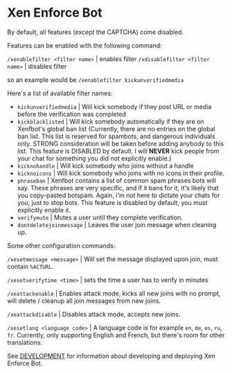 # Xen Enforce Bot

By default, all features (except the CAPTCHA) come disabled.

Features can be enabled with the following command:

`/xenablefilter <filter name>`  | enables filter
`/xdisablefilter <filter name>`  | disables filter

so an example would be `/xenablefilter kickunverifiedmedia`

Here's a list of available filter names:

* `kickunverifiedmedia` | Will kick somebody if they post URL or media before the verification was completed
* `kickblacklisted` | Will kick somebody automatically if they are on Xenfbot's global ban list (Currently, there are no entries on the global ban list. This list is reserved for spambots, and dangerous individuals only. STRONG consideration will be taken before adding anybody to this list. This feature is DISABLED by default. I will __NEVER__ kick people from your chat for something you did not explicitly enable.)
* `kicknohandle` | Will kick somebody who joins without a handle
* `kicknoicons` | Will kick somebody who joins with no icons in their profile.
* `phraseban` | Xenfbot contains a list of common spam phrases bots will say. These phrases are very specific, and if it bans for it, it's likely that you copy-pasted botspam. Again, i'm not here to dictate your chats for you, just to stop bots. This feature is disabled by default, you must explicitly enable it.
* `verifymute` | Mutes a user until they complete verification.
* `dontdeletejoinmessage` | Leaves the user join message when cleaning up.

Some other configuration commands:

`/xesetmessage <message>` | Will set the message displayed upon join, must contain `%ACTURL`.

`/xesetverifytime <time>` | sets the time a user has to verify in minutes

`/xeattackenable` | Enables attack mode, kicks all new joins with no prompt, will delete / cleanup all join messages from new joins.

`/xeattackdisable` | Disables attack mode, accepts new joins.

`/xesetlang <language code>` | A language code is for example `en`, `de`, `es`, `ru`, `fr`. Currently, only supporting English and French, but there's room for other translations.

See [DEVELOPMENT](docs/DEVELOPMENT.md) for information about developing and deploying Xen Enforce Bot.
